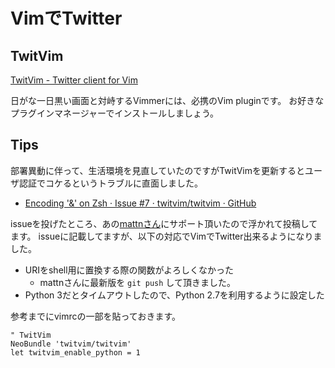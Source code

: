 # VimでTwitter

## TwitVim

[TwitVim - Twitter client for Vim](https://github.com/twitvim/twitvim)

日がな一日黒い画面と対峙するVimmerには、必携のVim pluginです。
お好きなプラグインマネージャーでインストールしましょう。

## Tips

部署異動に伴って、生活環境を見直していたのですがTwitVimを更新するとユーザ認証でコケるというトラブルに直面しました。

- [Encoding '&' on Zsh · Issue #7 · twitvim/twitvim · GitHub](https://github.com/twitvim/twitvim/issues/7#issuecomment-289390267)

issueを投げたところ、あの[mattnさん](https://github.com/mattn)にサポート頂いたので浮かれて投稿してます。
issueに記載してますが、以下の対応でVimでTwitter出来るようになりました。

- URIをshell用に置換する際の関数がよろしくなかった
	- mattnさんに最新版を ```git push``` して頂きました。
- Python 3だとタイムアウトしたので、Python 2.7を利用するように設定した

参考までにvimrcの一部を貼っておきます。

```vim
" TwitVim
NeoBundle 'twitvim/twitvim'
let twitvim_enable_python = 1
```
